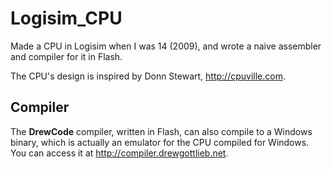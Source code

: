 # Logisim_CPU
Made a CPU in Logisim when I was 14 (2009), and wrote a naive assembler and compiler for it in Flash.

The CPU's design is inspired by Donn Stewart, http://cpuville.com.

## Compiler

The **DrewCode** compiler, written in Flash, can also compile to a Windows binary, which is actually an emulator for the CPU compiled for Windows. You can access it at http://compiler.drewgottlieb.net.
